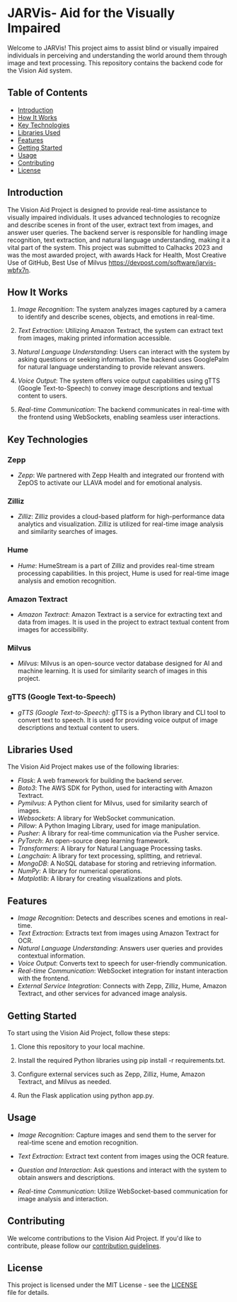 # JARVis- Aid for the Visually Impaired

Welcome to JARVis! This project aims to assist blind or visually impaired individuals in perceiving and understanding the world around them through image and text processing. This repository contains the backend code for the Vision Aid system.

## Table of Contents

- [Introduction](#introduction)
- [How It Works](#how-it-works)
- [Key Technologies](#key-technologies)
- [Libraries Used](#libraries-used)
- [Features](#features)
- [Getting Started](#getting-started)
- [Usage](#usage)
- [Contributing](#contributing)
- [License](#license)

## Introduction

The Vision Aid Project is designed to provide real-time assistance to visually impaired individuals. It uses advanced technologies to recognize and describe scenes in front of the user, extract text from images, and answer user queries. The backend server is responsible for handling image recognition, text extraction, and natural language understanding, making it a vital part of the system. This project was submitted to Calhacks 2023 and was the most awarded project, with awards Hack for Health, Most Creative Use of GitHub, Best Use of Milvus https://devpost.com/software/jarvis-wbfx7n.

## How It Works

1. _Image Recognition_: The system analyzes images captured by a camera to identify and describe scenes, objects, and emotions in real-time.

2. _Text Extraction_: Utilizing Amazon Textract, the system can extract text from images, making printed information accessible.

3. _Natural Language Understanding_: Users can interact with the system by asking questions or seeking information. The backend uses GooglePalm for natural language understanding to provide relevant answers.

4. _Voice Output_: The system offers voice output capabilities using gTTS (Google Text-to-Speech) to convey image descriptions and textual content to users.

5. _Real-time Communication_: The backend communicates in real-time with the frontend using WebSockets, enabling seamless user interactions.

## Key Technologies

### Zepp

- _Zepp_: We partnered with Zepp Health and integrated our frontend with ZepOS to activate our LLAVA model and for emotional analysis.

### Zilliz

- _Zilliz_: Zilliz provides a cloud-based platform for high-performance data analytics and visualization. Zilliz is utilized for real-time image analysis and similarity searches of images.

### Hume

- _Hume_: HumeStream is a part of Zilliz and provides real-time stream processing capabilities. In this project, Hume is used for real-time image analysis and emotion recognition.

### Amazon Textract

- _Amazon Textract_: Amazon Textract is a service for extracting text and data from images. It is used in the project to extract textual content from images for accessibility.

### Milvus

- _Milvus_: Milvus is an open-source vector database designed for AI and machine learning. It is used for similarity search of images in this project.

### gTTS (Google Text-to-Speech)

- _gTTS (Google Text-to-Speech)_: gTTS is a Python library and CLI tool to convert text to speech. It is used for providing voice output of image descriptions and textual content to users.

## Libraries Used

The Vision Aid Project makes use of the following libraries:

- _Flask_: A web framework for building the backend server.
- _Boto3_: The AWS SDK for Python, used for interacting with Amazon Textract.
- _Pymilvus_: A Python client for Milvus, used for similarity search of images.
- _Websockets_: A library for WebSocket communication.
- _Pillow_: A Python Imaging Library, used for image manipulation.
- _Pusher_: A library for real-time communication via the Pusher service.
- _PyTorch_: An open-source deep learning framework.
- _Transformers_: A library for Natural Language Processing tasks.
- _Langchain_: A library for text processing, splitting, and retrieval.
- _MongoDB_: A NoSQL database for storing and retrieving information.
- _NumPy_: A library for numerical operations.
- _Matplotlib_: A library for creating visualizations and plots.

## Features

- _Image Recognition_: Detects and describes scenes and emotions in real-time.
- _Text Extraction_: Extracts text from images using Amazon Textract for OCR.
- _Natural Language Understanding_: Answers user queries and provides contextual information.
- _Voice Output_: Converts text to speech for user-friendly communication.
- _Real-time Communication_: WebSocket integration for instant interaction with the frontend.
- _External Service Integration_: Connects with Zepp, Zilliz, Hume, Amazon Textract, and other services for advanced image analysis.

## Getting Started

To start using the Vision Aid Project, follow these steps:

1. Clone this repository to your local machine.

2. Install the required Python libraries using pip install -r requirements.txt.

3. Configure external services such as Zepp, Zilliz, Hume, Amazon Textract, and Milvus as needed.

4. Run the Flask application using python app.py.

## Usage

- _Image Recognition_: Capture images and send them to the server for real-time scene and emotion recognition.

- _Text Extraction_: Extract text content from images using the OCR feature.

- _Question and Interaction_: Ask questions and interact with the system to obtain answers and descriptions.

- _Real-time Communication_: Utilize WebSocket-based communication for image analysis and interaction.

## Contributing

We welcome contributions to the Vision Aid Project. If you'd like to contribute, please follow our [contribution guidelines](CONTRIBUTING.md).

## License

This project is licensed under the MIT License - see the [LICENSE](LICENSE) file for details.
